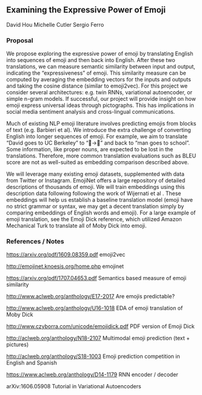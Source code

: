 ## Examining the Expressive Power of Emoji
David Hou
Michelle Cutler
Sergio Ferro

### Proposal
We propose exploring the expressive power of emoji by translating English into sequences of emoji and then back into English.  After these two translations, we can measure semantic similarity between input and output, indicating the “expressiveness” of emoji.  This similarity measure can be computed by averaging the embedding vectors for the inputs and outputs and taking the cosine distance (similar to emoji2vec).  For this project we consider several architectures: e.g. twin RNNs, variational autoencoder, or simple n-gram models.  If successful, our project will provide insight on how emoji express universal ideas through pictographs.  This has implications in social media sentiment analysis and cross-lingual communications.

Much of existing NLP emoji literature involves predicting emojis from blocks of text (e.g. Barbieri et al).  We introduce the extra challenge of converting English into longer sequences of emoji.  For example, we aim to translate “David goes to UC Berkeley” to “👨→🏫” and back to “man goes to school”.  Some information, like proper nouns, are expected to be lost in the translations.  Therefore, more common translation evaluations such as BLEU score are not as well-suited as embedding comparison described above.

We will leverage many existing emoji datasets, supplemented with data from Twitter or Instagram.  EmojiNet offers a large repository of detailed descriptions of thousands of emoji. We will train embeddings using this description data following following the work of Wijernati et al .  These embeddings will help us establish a baseline translation model (emoji have no strict grammar or syntax, we may get a decent translation simply by comparing embeddings of English words and emoji).  For a large example of emoji translation, see the Emoji Dick reference, which utilized Amazon Mechanical Turk to translate all of Moby Dick into emoji.

### References / Notes
https://arxiv.org/pdf/1609.08359.pdf emoji2vec

http://emojinet.knoesis.org/home.php emojinet

https://arxiv.org/pdf/1707.04653.pdf Semantics based measure of emoji similarity

http://www.aclweb.org/anthology/E17-2017 Are emojis predictable?

http://www.aclweb.org/anthology/U16-1018 EDA of emoji translation of Moby Dick

http://www.czyborra.com/unicode/emojidick.pdf PDF version of Emoji Dick

http://aclweb.org/anthology/N18-2107 Multimodal emoji prediction (text + pictures)

http://aclweb.org/anthology/S18-1003 Emoji prediction competition in English and Spanish

https://www.aclweb.org/anthology/D14-1179 RNN encoder / decoder

arXiv:1606.05908 Tutorial in Variational Autoencoders
